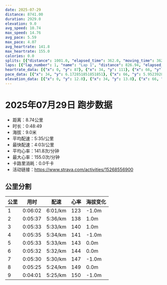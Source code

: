 ```yaml
---
date: 2025-07-29
distance: 8741.00
duration: 2929.0
elevation: 9.0
avg_speed: 10.74
max_speed: 14.76
avg_pace: 5.59
max_pace: 4.07
avg_heartrate: 141.8
max_heartrate: 155.0
calories: 0.0
splits: [{"distance": 1001.0, "elapsed_time": 362.0, "moving_time": 362.0, "average_speed": 2.77, "pace": 6.016859205776173, "average_heartrate": 123.57182320441989, "elevation_difference": -1.0, "split_number": 1}, {"distance": 1001.0, "elapsed_time": 337.0, "moving_time": 337.0, "average_speed": 2.97, "pace": 5.611683501683501, "average_heartrate": 138.73293768545994, "elevation_difference": 1.0, "split_number": 2}, {"distance": 999.0, "elapsed_time": 333.0, "moving_time": 333.0, "average_speed": 3.0, "pace": 5.5555666666666665, "average_heartrate": 140.8858858858859, "elevation_difference": 1.0, "split_number": 3}, {"distance": 1000.0, "elapsed_time": 335.0, "moving_time": 335.0, "average_speed": 2.99, "pace": 5.574147157190635, "average_heartrate": 141.66268656716417, "elevation_difference": -1.0, "split_number": 4}, {"distance": 1000.0, "elapsed_time": 333.0, "moving_time": 333.0, "average_speed": 3.0, "pace": 5.5555666666666665, "average_heartrate": 143.37537537537537, "elevation_difference": 0.0, "split_number": 5}, {"distance": 1000.0, "elapsed_time": 332.0, "moving_time": 332.0, "average_speed": 3.01, "pace": 5.537109634551495, "average_heartrate": 144.7710843373494, "elevation_difference": 0.0, "split_number": 6}, {"distance": 1000.0, "elapsed_time": 330.0, "moving_time": 330.0, "average_speed": 3.03, "pace": 5.50056105610561, "average_heartrate": 147.21818181818182, "elevation_difference": -1.0, "split_number": 7}, {"distance": 1000.0, "elapsed_time": 325.0, "moving_time": 325.0, "average_speed": 3.08, "pace": 5.411266233766233, "average_heartrate": 149.74153846153845, "elevation_difference": 0.0, "split_number": 8}, {"distance": 740.0, "elapsed_time": 246.0, "moving_time": 241.0, "average_speed": 3.07, "pace": 5.428892508143322, "average_heartrate": 150.239837398374, "elevation_difference": -1.0, "split_number": 9}]
laps: [{"lap_number": 1, "name": "Lap 1", "distance": 826.94, "elapsed_time": 300.0, "moving_time": 300.0, "average_speed": 2.76, "pace": 6.038659420289855, "average_heartrate": 120.8, "max_heartrate": 134, "start_date": "2025-07-29 06:09:06+00:00", "elevation_difference": 2.0}, {"lap_number": 2, "name": "Lap 2", "distance": 6500.0, "elapsed_time": 2169.0, "moving_time": 2169.0, "average_speed": 3.0, "pace": 5.5555666666666665, "average_heartrate": 142.67567567567568, "max_heartrate": 151, "start_date": "2025-07-29 06:14:07+00:00", "elevation_difference": 12.0}, {"lap_number": 3, "name": "Lap 3", "distance": 925.25, "elapsed_time": 300.0, "moving_time": 300.0, "average_speed": 3.08, "pace": 5.411266233766233, "average_heartrate": 150.45454545454547, "max_heartrate": 154, "start_date": "2025-07-29 06:50:16+00:00", "elevation_difference": 0.0}, {"lap_number": 4, "name": "Lap 4", "distance": 489.03, "elapsed_time": 164.0, "moving_time": 160.0, "average_speed": 3.06, "pace": 5.446633986928104, "average_heartrate": 151.0, "max_heartrate": 153, "start_date": "2025-07-29 06:55:20+00:00", "elevation_difference": 0.0}]
heartrate_data: [{"x": 0, "y": 87}, {"x": 34, "y": 111}, {"x": 66, "y": 118}, {"x": 99, "y": 121}, {"x": 131, "y": 119}, {"x": 165, "y": 128}, {"x": 195, "y": 130}, {"x": 226, "y": 127}, {"x": 257, "y": 134}, {"x": 287, "y": 133}, {"x": 318, "y": 133}, {"x": 348, "y": 137}, {"x": 379, "y": 135}, {"x": 408, "y": 135}, {"x": 438, "y": 140}, {"x": 468, "y": 138}, {"x": 498, "y": 138}, {"x": 526, "y": 133}, {"x": 556, "y": 139}, {"x": 585, "y": 142}, {"x": 615, "y": 141}, {"x": 643, "y": 140}, {"x": 673, "y": 138}, {"x": 702, "y": 142}, {"x": 731, "y": 141}, {"x": 760, "y": 139}, {"x": 790, "y": 142}, {"x": 820, "y": 141}, {"x": 848, "y": 140}, {"x": 877, "y": 140}, {"x": 907, "y": 145}, {"x": 937, "y": 144}, {"x": 965, "y": 139}, {"x": 995, "y": 139}, {"x": 1024, "y": 138}, {"x": 1052, "y": 140}, {"x": 1081, "y": 142}, {"x": 1111, "y": 142}, {"x": 1140, "y": 143}, {"x": 1169, "y": 142}, {"x": 1198, "y": 140}, {"x": 1227, "y": 146}, {"x": 1257, "y": 144}, {"x": 1286, "y": 142}, {"x": 1316, "y": 142}, {"x": 1346, "y": 139}, {"x": 1375, "y": 142}, {"x": 1405, "y": 140}, {"x": 1435, "y": 142}, {"x": 1463, "y": 146}, {"x": 1492, "y": 143}, {"x": 1520, "y": 141}, {"x": 1550, "y": 145}, {"x": 1580, "y": 146}, {"x": 1608, "y": 146}, {"x": 1637, "y": 142}, {"x": 1666, "y": 143}, {"x": 1695, "y": 143}, {"x": 1725, "y": 142}, {"x": 1755, "y": 143}, {"x": 1784, "y": 147}, {"x": 1813, "y": 145}, {"x": 1841, "y": 146}, {"x": 1870, "y": 145}, {"x": 1899, "y": 151}, {"x": 1928, "y": 146}, {"x": 1957, "y": 144}, {"x": 1987, "y": 144}, {"x": 2016, "y": 143}, {"x": 2043, "y": 144}, {"x": 2073, "y": 145}, {"x": 2103, "y": 147}, {"x": 2132, "y": 146}, {"x": 2160, "y": 147}, {"x": 2189, "y": 150}, {"x": 2218, "y": 150}, {"x": 2247, "y": 147}, {"x": 2275, "y": 147}, {"x": 2304, "y": 146}, {"x": 2333, "y": 142}, {"x": 2362, "y": 148}, {"x": 2391, "y": 146}, {"x": 2421, "y": 146}, {"x": 2449, "y": 151}, {"x": 2477, "y": 151}, {"x": 2505, "y": 149}, {"x": 2534, "y": 154}, {"x": 2561, "y": 152}, {"x": 2590, "y": 151}, {"x": 2618, "y": 150}, {"x": 2646, "y": 151}, {"x": 2675, "y": 149}, {"x": 2704, "y": 151}, {"x": 2733, "y": 148}, {"x": 2761, "y": 149}, {"x": 2794, "y": 150}, {"x": 2823, "y": 148}, {"x": 2851, "y": 153}, {"x": 2879, "y": 152}, {"x": 2907, "y": 152}]
pace_data: [{"x": 34, "y": 6.172851851851851}, {"x": 66, "y": 5.952392857142857}, {"x": 99, "y": 7.246391304347826}, {"x": 131, "y": 4.901970588235294}, {"x": 165, "y": 6.6666799999999995}, {"x": 195, "y": 5.5555666666666665}, {"x": 226, "y": 5.952392857142857}, {"x": 257, "y": 6.41026923076923}, {"x": 287, "y": 5.5555666666666665}, {"x": 318, "y": 5.5555666666666665}, {"x": 348, "y": 6.172851851851851}, {"x": 379, "y": 5.747137931034483}, {"x": 408, "y": 5.208343749999999}, {"x": 438, "y": 5.747137931034483}, {"x": 468, "y": 4.901970588235294}, {"x": 498, "y": 6.172851851851851}, {"x": 526, "y": 5.5555666666666665}, {"x": 556, "y": 5.5555666666666665}, {"x": 585, "y": 5.5555666666666665}, {"x": 615, "y": 5.050515151515151}, {"x": 643, "y": 5.208343749999999}, {"x": 673, "y": 5.5555666666666665}, {"x": 702, "y": 5.208343749999999}, {"x": 731, "y": 5.208343749999999}, {"x": 760, "y": 5.5555666666666665}, {"x": 790, "y": 5.208343749999999}, {"x": 820, "y": 6.6666799999999995}, {"x": 848, "y": 5.952392857142857}, {"x": 877, "y": 5.5555666666666665}, {"x": 907, "y": 5.208343749999999}, {"x": 937, "y": 5.376354838709677}, {"x": 965, "y": 5.952392857142857}, {"x": 995, "y": 5.747137931034483}, {"x": 1024, "y": 5.376354838709677}, {"x": 1052, "y": 5.747137931034483}, {"x": 1081, "y": 5.376354838709677}, {"x": 1111, "y": 5.5555666666666665}, {"x": 1140, "y": 5.050515151515151}, {"x": 1169, "y": 5.208343749999999}, {"x": 1198, "y": 5.747137931034483}, {"x": 1227, "y": 5.208343749999999}, {"x": 1257, "y": 5.376354838709677}, {"x": 1286, "y": 5.952392857142857}, {"x": 1316, "y": 5.5555666666666665}, {"x": 1346, "y": 5.952392857142857}, {"x": 1375, "y": 5.952392857142857}, {"x": 1405, "y": 5.5555666666666665}, {"x": 1435, "y": 5.5555666666666665}, {"x": 1463, "y": 5.208343749999999}, {"x": 1492, "y": 5.050515151515151}, {"x": 1520, "y": 5.5555666666666665}, {"x": 1550, "y": 5.5555666666666665}, {"x": 1580, "y": 5.952392857142857}, {"x": 1608, "y": 5.747137931034483}, {"x": 1637, "y": 6.172851851851851}, {"x": 1666, "y": 5.952392857142857}, {"x": 1695, "y": 5.050515151515151}, {"x": 1725, "y": 5.952392857142857}, {"x": 1755, "y": 5.952392857142857}, {"x": 1784, "y": 5.376354838709677}, {"x": 1813, "y": 5.050515151515151}, {"x": 1841, "y": 5.208343749999999}, {"x": 1870, "y": 5.208343749999999}, {"x": 1899, "y": 5.050515151515151}, {"x": 1928, "y": 5.5555666666666665}, {"x": 1957, "y": 5.376354838709677}, {"x": 1987, "y": 5.5555666666666665}, {"x": 2016, "y": 5.208343749999999}, {"x": 2043, "y": 5.050515151515151}, {"x": 2073, "y": 5.747137931034483}, {"x": 2103, "y": 6.41026923076923}, {"x": 2132, "y": 5.208343749999999}, {"x": 2160, "y": 5.747137931034483}, {"x": 2189, "y": 5.747137931034483}, {"x": 2218, "y": 6.41026923076923}, {"x": 2247, "y": 5.5555666666666665}, {"x": 2275, "y": 5.208343749999999}, {"x": 2304, "y": 5.376354838709677}, {"x": 2333, "y": 5.376354838709677}, {"x": 2362, "y": 5.208343749999999}, {"x": 2391, "y": 6.172851851851851}, {"x": 2421, "y": 5.747137931034483}, {"x": 2449, "y": 5.208343749999999}, {"x": 2477, "y": 5.5555666666666665}, {"x": 2505, "y": 5.5555666666666665}, {"x": 2534, "y": 6.41026923076923}, {"x": 2561, "y": 5.208343749999999}, {"x": 2590, "y": 5.208343749999999}, {"x": 2618, "y": 5.208343749999999}, {"x": 2646, "y": 5.376354838709677}, {"x": 2675, "y": 5.376354838709677}, {"x": 2704, "y": 6.41026923076923}, {"x": 2733, "y": 5.050515151515151}, {"x": 2761, "y": 5.376354838709677}, {"x": 2794, "y": 5.952392857142857}, {"x": 2823, "y": 5.5555666666666665}, {"x": 2851, "y": 6.944458333333333}, {"x": 2879, "y": 5.376354838709677}, {"x": 2907, "y": 5.208343749999999}]
elevation_data: [{"x": 0, "y": 12.0}, {"x": 34, "y": 13.0}, {"x": 66, "y": 12.0}, {"x": 99, "y": 12.0}, {"x": 131, "y": 12.0}, {"x": 165, "y": 11.0}, {"x": 195, "y": 11.0}, {"x": 226, "y": 11.0}, {"x": 257, "y": 11.0}, {"x": 287, "y": 11.0}, {"x": 318, "y": 11.0}, {"x": 348, "y": 11.0}, {"x": 379, "y": 12.0}, {"x": 408, "y": 11.0}, {"x": 438, "y": 11.0}, {"x": 468, "y": 11.0}, {"x": 498, "y": 11.0}, {"x": 526, "y": 10.0}, {"x": 556, "y": 11.0}, {"x": 585, "y": 11.0}, {"x": 615, "y": 12.0}, {"x": 643, "y": 12.0}, {"x": 673, "y": 12.0}, {"x": 702, "y": 12.0}, {"x": 731, "y": 12.0}, {"x": 760, "y": 12.0}, {"x": 790, "y": 11.0}, {"x": 820, "y": 11.0}, {"x": 848, "y": 11.0}, {"x": 877, "y": 11.0}, {"x": 907, "y": 11.0}, {"x": 937, "y": 12.0}, {"x": 965, "y": 12.0}, {"x": 995, "y": 12.0}, {"x": 1024, "y": 12.0}, {"x": 1052, "y": 12.0}, {"x": 1081, "y": 12.0}, {"x": 1111, "y": 12.0}, {"x": 1140, "y": 11.0}, {"x": 1169, "y": 11.0}, {"x": 1198, "y": 11.0}, {"x": 1227, "y": 11.0}, {"x": 1257, "y": 13.0}, {"x": 1286, "y": 12.0}, {"x": 1316, "y": 12.0}, {"x": 1346, "y": 12.0}, {"x": 1375, "y": 12.0}, {"x": 1405, "y": 12.0}, {"x": 1435, "y": 11.0}, {"x": 1463, "y": 11.0}, {"x": 1492, "y": 12.0}, {"x": 1520, "y": 12.0}, {"x": 1550, "y": 10.0}, {"x": 1580, "y": 12.0}, {"x": 1608, "y": 12.0}, {"x": 1637, "y": 12.0}, {"x": 1666, "y": 12.0}, {"x": 1695, "y": 12.0}, {"x": 1725, "y": 12.0}, {"x": 1755, "y": 11.0}, {"x": 1784, "y": 12.0}, {"x": 1813, "y": 12.0}, {"x": 1841, "y": 12.0}, {"x": 1870, "y": 12.0}, {"x": 1899, "y": 12.0}, {"x": 1928, "y": 13.0}, {"x": 1957, "y": 12.0}, {"x": 1987, "y": 12.0}, {"x": 2016, "y": 12.0}, {"x": 2043, "y": 12.0}, {"x": 2073, "y": 11.0}, {"x": 2103, "y": 11.0}, {"x": 2132, "y": 11.0}, {"x": 2160, "y": 11.0}, {"x": 2189, "y": 11.0}, {"x": 2218, "y": 11.0}, {"x": 2247, "y": 12.0}, {"x": 2275, "y": 12.0}, {"x": 2304, "y": 12.0}, {"x": 2333, "y": 12.0}, {"x": 2362, "y": 11.0}, {"x": 2391, "y": 12.0}, {"x": 2421, "y": 11.0}, {"x": 2449, "y": 11.0}, {"x": 2477, "y": 11.0}, {"x": 2505, "y": 11.0}, {"x": 2534, "y": 12.0}, {"x": 2561, "y": 12.0}, {"x": 2590, "y": 12.0}, {"x": 2618, "y": 12.0}, {"x": 2646, "y": 12.0}, {"x": 2675, "y": 12.0}, {"x": 2704, "y": 11.0}, {"x": 2733, "y": 12.0}, {"x": 2761, "y": 11.0}, {"x": 2794, "y": 10.0}, {"x": 2823, "y": 10.0}, {"x": 2851, "y": 10.0}, {"x": 2879, "y": 10.0}, {"x": 2907, "y": 10.0}]
---
```


# 2025年07月29日 跑步数据

- 距离：8.74公里
- 时长：0:48:49
- 海拔：9.0米
- 平均配速：5:35/公里
- 最快配速：4:03/公里
- 平均心率：141.8次/分钟
- 最大心率：155.0次/分钟
- 卡路里消耗：0.0千卡
- 活动链接：https://www.strava.com/activities/15268556900

## 公里分割

| 公里 | 用时 | 配速 | 心率 | 海拔变化 |
|------|------|------|------|------|
| 1 | 0:06:02 | 6:01/km | 123 | -1.0m |
| 2 | 0:05:37 | 5:36/km | 138 | 1.0m |
| 3 | 0:05:33 | 5:33/km | 140 | 1.0m |
| 4 | 0:05:35 | 5:34/km | 141 | -1.0m |
| 5 | 0:05:33 | 5:33/km | 143 | 0.0m |
| 6 | 0:05:32 | 5:32/km | 144 | 0.0m |
| 7 | 0:05:30 | 5:30/km | 147 | -1.0m |
| 8 | 0:05:25 | 5:24/km | 149 | 0.0m |
| 9 | 0:04:01 | 5:25/km | 150 | -1.0m |

